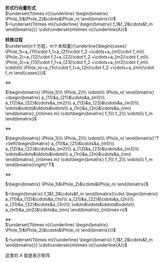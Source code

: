 **形式行向量形式**  
 $\underset{1\times n}{\underline{  
\begin{bmatrix}  
\Phi(e_1)&\Phi(e_2)&\cdots&\Phi(e_n)  
\end{bmatrix}}}$  
 $=\underset{1\times m}{\underline{  
\begin{bmatrix}  
f_1&f_2&\cdots&f_m  
\end{bmatrix}}}  
\cdot\underset{m\times n}{\underline{A}}$  
  
**转换过程**  
 $\underset{n个方程，m个未知量}{\underline{\begin{cases}  
\Phi(e_1)=a_{11}\cdot f_1+a_{21}\cdot f_2  
+\cdots+a_{m1}\cdot f_m\\\  
\Phi(e_2)=a_{12}\cdot f_1+a_{22}\cdot f_2  
+\cdots+a_{m2}\cdot f_m\\\  
\Phi(e_3)=a_{13}\cdot f_1+a_{23}\cdot f_2  
+\cdots+a_{m3}\cdot f_m\\\  
\cdots\\\  
\Phi(e_n)=a_{1n}\cdot f_1+a_{2n}\cdot f_2  
+\cdots+a_{mn}\cdot f_m  
\end{cases}}}$  
  
 $\Leftrightarrow$  
  
 $\begin{bmatrix}  
\Phi(e_1)\\\ \Phi(e_2)\\\ \vdots\\\ \Phi(e_n)  
\end{bmatrix}  
=\begin{bmatrix}  
a_{11}&a_{21}&\cdots&a_{m1}\\\  
a_{12}&a_{22}&\cdots&a_{m2}\\\  
a_{13}&a_{23}&\cdots&a_{m3}\\\  
\vdots&\vdots&\ddots&\vdots\\\  
a_{1n}&a_{2n}&\cdots&a_{mn}  
\end{bmatrix}_{n\times m}  
\cdot\begin{bmatrix}  
f_1\\\ f_2\\\ \vdots\\\ f_m  
\end{bmatrix}$  
  
 $\Leftrightarrow$  
  
 $\begin{bmatrix}  
\Phi(e_1)\\\ \Phi(e_2)\\\ \vdots\\\ \Phi(e_n)  
\end{bmatrix}^T  
=\left(\begin{bmatrix}  
a_{11}&a_{21}&\cdots&a_{m1}\\\  
a_{12}&a_{22}&\cdots&a_{m2}\\\  
a_{13}&a_{23}&\cdots&a_{m3}\\\  
\vdots&\vdots&\ddots&\vdots\\\  
a_{1n}&a_{2n}&\cdots&a_{mn}  
\end{bmatrix}_{n\times m}  
\cdot\begin{bmatrix}  
f_1\\\ f_2\\\ \vdots\\\ f_m  
\end{bmatrix}\right)^T$  
  
 $\Leftrightarrow$  
  
 $\begin{bmatrix}  
\Phi(e_1)&\Phi(e_2)&\cdots&\Phi(e_n)  
\end{bmatrix}$  
  
 $=\begin{bmatrix}  
f_1&f_2&\cdots&f_m  
\end{bmatrix}\cdot  
\begin{bmatrix}  
a_{11}&a_{12}&\cdots&a_{1n}\\\  
a_{21}&a_{22}&\cdots&a_{2n}\\\  
a_{31}&a_{32}&\cdots&a_{3n}\\\  
\vdots&\vdots&\ddots&\vdots\\\  
a_{m1}&a_{m2}&\cdots&a_{mn}  
\end{bmatrix}_{m\times n}$  
  
 $\Leftrightarrow$  
 $\underset{1\times n}{\underline{  
\begin{bmatrix}  
\Phi(e_1)&\Phi(e_2)&\cdots&\Phi(e_n)  
\end{bmatrix}}}$  
  
 $=\underset{1\times m}{\underline{  
\begin{bmatrix}  
f_1&f_2&\cdots&f_m  
\end{bmatrix}}}  
\cdot\underset{m\times n}{\underline{A}}$  
  
这里的 $A$ 就是表示矩阵  
